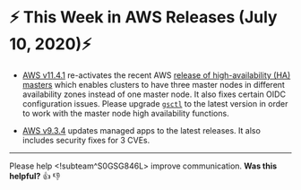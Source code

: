 # :zap: This Week in AWS Releases (July 10, 2020):zap:

- [AWS v11.4.1](https://github.com/giantswarm/releases/tree/master/aws/v11.4.1) re-activates the recent AWS [release of high-availability (HA) masters](https://github.com/giantswarm/releases/tree/master/aws/v11.4.0) which enables clusters to have three master nodes in different availability zones instead of one master node. It also fixes certain OIDC configuration issues.
Please upgrade [`gsctl`](https://docs.giantswarm.io/reference/gsctl/#install) to the latest
version in order to work with the master node high availability functions.

- [AWS v9.3.4](https://github.com/giantswarm/releases/tree/master/aws/v9.3.4) updates managed apps to the latest releases. It also includes security fixes for 3 CVEs.

---

Please help <!subteam^S0GSG846L> improve communication. **Was this helpful?** :thumbsup: :thumbsdown:
